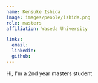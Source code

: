 ```yaml
---
name: Kensuke Ishida
image: images/people/ishida.png
role: masters
affiliation: Waseda University

links:
  email: 
  linkedin: 
  github: 
---
```


Hi, I'm a 2nd year masters student 